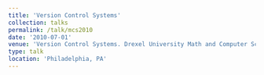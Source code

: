 ```yaml
---
title: 'Version Control Systems'
collection: talks
permalink: /talk/mcs2010
date: '2010-07-01'
venue: 'Version Control Systems. Drexel University Math and Computer Science (MCS) Society Talk.'
type: talk
location: 'Philadelphia, PA'
---
```


